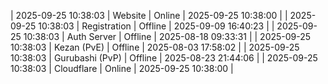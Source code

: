 | 2025-09-25 10:38:03 | Website | Online | 2025-09-25 10:38:00 |
| 2025-09-25 10:38:03 | Registration | Offline | 2025-09-09 16:40:23 |
| 2025-09-25 10:38:03 | Auth Server | Offline | 2025-08-18 09:33:31 |
| 2025-09-25 10:38:03 | Kezan (PvE) | Offline | 2025-08-03 17:58:02 |
| 2025-09-25 10:38:03 | Gurubashi (PvP) | Offline | 2025-08-23 21:44:06 |
| 2025-09-25 10:38:03 | Cloudflare | Online | 2025-09-25 10:38:00 |
